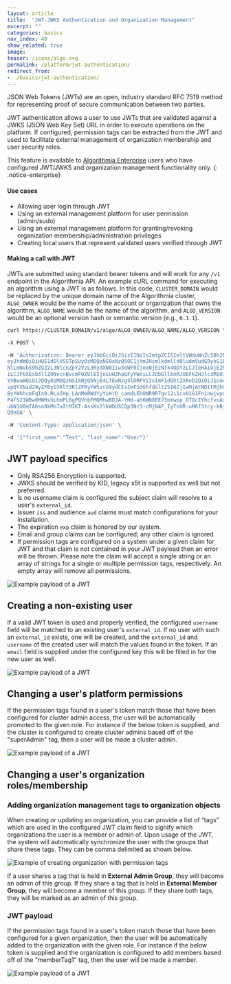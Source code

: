 ```yaml
---
layout: article
title:  "JWT-JWKS Authentication and Organization Management"
excerpt: ""
categories: basics
nav_index: 40
show_related: true
image:
teaser: /icons/algo.svg
permalink: /platform/jwt-authentication/
redirect_from:
-  /basics/jwt-authentication/
---
```


JSON Web Tokens (JWTs) are an open, industry standard RFC 7519 method for representing proof of secure communication between two parties.

JWT authentication allows a user to use JWTs that are validated against a JWKS (JSON Web Key Set) URL in order to execute operations on the platform. If configured, permission tags can be extracted from the JWT and used to facilitate external management of organization membership and user security roles.

This feature is available to [Algorithmia Enterprise](/enterprise) users who have configured JWT/JWKS and organization management functionality only.
{: .notice-enterprise}

#### Use cases
-  Allowing user login through JWT
-  Using an external management platform for user permission (admin/sudo)
-  Using an external management platform for granting/revoking organization membership/administration privileges
-  Creating local users that represent validated users verified through JWT

#### Making a call with JWT

JWTs are submitted using standard bearer tokens and will work for any `/v1` endpoint in the Algorithmia API. An example cURL command for executing an algorithm using a JWT is as follows. In this code, `CLUSTER_DOMAIN` would be replaced by the unique domain name of the Algorithmia cluster, `ALGO_OWNER` would be the name of the account or organization that owns the algorithm, `ALGO_NAME` would be the name of the algorithm, and `ALGO_VERSION` would be an optional version hash or semantic version (e.g., `0.1.1`).

```sh
curl https://CLUSTER_DOMAIN/v1/algo/ALGO_OWNER/ALGO_NAME/ALGO_VERSION \

-X POST \

-H 'Authorization: Bearer eyJhbGciOiJSizI1NiIsImtpZCI6ImltVWduWnZLS0h2MWUyNHkyZldCOXpTNjhIMkdMMzhSbjgzc1ZwQnh5WjAifQ.
eyJhdWQiOiHUE1dOlVSSTpSUy0zMDQzNS0xNzQ5OC1jYmJHcmlkdmlld0ludmVudG9yeS1ERVYiLCJpc3MiOiJodHRwOi8vaWRhZC5qcG1vcmdhbmNoYX
NlLmNvbS9hZGZzL3NlcnZpY2VzL3RydXN0Iiw3eWF0IjoxNjEzNTk4ODYzLCJleHAiOjE2MTM2MDI0NjMsIkpQTUNJZGVudGlmaWVyIjoiUHJhaGFyYWo
iLCJFbXEsb3llZUNvcnBvcmF0ZUlEIjoiUHJhaGFyYWoiLCJDbGllbnRJUEFkZHJlc3MiOiIxNzIuMjguNS4xMzUiLCJhcHB0eXBlIjoiUHVasGljIiwi
YXBwaWQiOiJQQy0zMDQzNS1SNjQ5NjE4LTEwNzg5lDRFViIsImF1dGhtZXRob2QiOiJ1cm46b2FzaXM6bmFtZXM6dGM6U0FNTDoyLjA6YWM6Y2xhc3Nlc
zpQYXNzd29yZFByb3RlY3RlZFRyYW5zcG9ydCIsImF1dGhfdGltZSI6IjIwMjAtMDItMjhUMTQ6MDM6NTAuNTUzWiIsInZlciI6IjEuMCIsInN1YiI6Il
ByYWhhcmFqIn0.RLaIHp_LAnMeRWdYyYiHrD_camdLEbONR9R7gv12i1cu01G1FninwjwpnLCmyFpW2PYUIWpvB0qOKUAOSDilt0fHTFSEKxPyJrukGTz
P4fS21W0w8MWHshLhmPL6gPQVhbFMQMhwBDJA-YHd-ah6WN8EE73mYwpp_DTQcIYhcfvoAxZLrY_bEK2XTDFfyqAZjwZzoRBXkGFXIw-PkYvOZ0F6J3oR
ubN1U0mTA6sn0kMo7aItMIKT-AssKv2lkWDUSCQp3Nz3-cMjN4F_IyTnUR-uM6f3tcy-kBjuGB6TAY_decnZmJ-JfVUK3TXKjSmFD80Zpc37tHT-vhdTq
Q9nOA' \

-H 'Content-Type: application/json' \

-d '{"first_name":"Test", "last_name":"User"}'

```
## JWT payload specifics

-  Only RSA256 Encryption is supported.
-  JWKS should be verified by KID, legacy x5t is supported as well but not preferred.
-  Is no username claim is configured the subject claim will resolve to a user's `external_id`.
-  Issuer `iss` and audience `aud` claims must match configurations for your installation.
-  The expiration `exp` claim is honored by our system.
-  Email and group claims can be configured; any other claim is ignored.
-  If permission tags are configured on a system under a given claim for JWT and that claim is not contained in your JWT payload then an error will be thrown. Please note the claim will accept a single string or an array of strings for a single or multiple permission tags, respectively. An empty array will remove all permissions.

![Example payload of a JWT](/developers/images/post_images/jwt-sync/jwt_payload.png)

## Creating a non-existing user

If a valid JWT token is used and properly verified, the configured `username` field will be matched to an existing user's `external_id`. If no user with such an `external_id` exists, one will be created, and the `external_id` and `username` of the created user will match the values found in the token. If an `email` field is supplied under the configured key this will be filled in for the new user as well.

![Example payload of a JWT](/developers/images/post_images/jwt-sync/jwt_payload.png)

## Changing a user's platform permissions

If the permission tags found in a user's token match those that have been configured for cluster admin access, the user will be automatically promoted to the given role. For instance if the below token is supplied, and the cluster is configured to create cluster admins based off of the "superAdmin" tag, then a user will be made a cluster admin.

![Example payload of a JWT](/developers/images/post_images/jwt-sync/jwt_payload.png)

## Changing a user's organization roles/membership

### Adding organization management tags to organization objects

When creating or updating an organization, you can provide a list of “tags” which are used in the configured JWT claim field to signify which organizations the user is a member or admin of. Upon usage of the JWT, the system will automatically synchronize the user with the groups that share these tags. They can be comma delimited as shown below.

![Example of creating organization with permission tags](/developers/images/post_images/jwt-sync/create_org_perm_tags.png)

If a user shares a tag that is held in **External Admin Group**, they will become an admin of this group. If they share a tag that is held in **External Member Group**, they will become a member of this group. If they share both tags, they will be marked as an admin of this group.

### JWT payload

If the permission tags found in a user's token match those that have been configured for a given organization, then the user will be automatically added to the organization with the given role. For instance if the below token is supplied and the organization is configured to add members based off of the "memberTag1" tag, then the user will be made a member.

![Example payload of a JWT](/developers/images/post_images/jwt-sync/jwt_payload.png)
